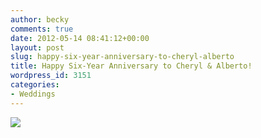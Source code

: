 ```yaml
---
author: becky
comments: true
date: 2012-05-14 08:41:12+00:00
layout: post
slug: happy-six-year-anniversary-to-cheryl-alberto
title: Happy Six-Year Anniversary to Cheryl & Alberto!
wordpress_id: 3151
categories:
- Weddings
---
```


[![](http://www.beckyjenson.com/wp-content/uploads/2012/03/blog-May06-0001.jpg)](http://www.beckyjenson.com/wp-content/uploads/2012/03/blog-May06-0001.jpg)
